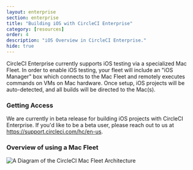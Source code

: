```yaml
---
layout: enterprise
section: enterprise
title: "Building iOS with CircleCI Enterprise"
category: [resources]
order: 4
description: "iOS Overview in CircleCI Enterprise."
hide: true
---
```


CircleCI Enterprise currently supports iOS testing via a specialized Mac Fleet. In order to enable iOS testing, your fleet will include an "iOS Manager" box which connects to the Mac Fleet and remotely executes commands on VMs on Mac hardware. Once setup, iOS projects will be auto-detected, and all builds will be directed to the Mac(s). 

### Getting Access

We are currently in beta release for building iOS projects with CircleCI Enterprise. If you'd like to be a beta user, please reach out to us at <https://support.circleci.com/hc/en-us>.


### Overview of using a Mac Fleet

![A Diagram of the CircleCI Mac Fleet Architecture]({{site.baseurl}}/assets/img/docs/enterprise-ios-network-diagram.png)
